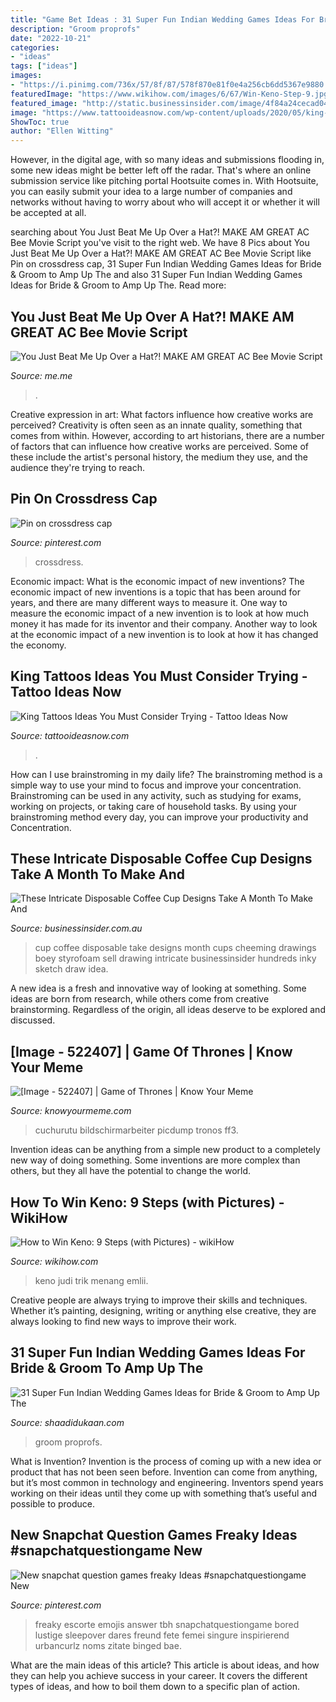 ```yaml
---
title: "Game Bet Ideas : 31 Super Fun Indian Wedding Games Ideas For Bride &amp; Groom To Amp Up The"
description: "Groom proprofs"
date: "2022-10-21"
categories:
- "ideas"
tags: ["ideas"]
images:
- "https://i.pinimg.com/736x/57/8f/87/578f870e81f0e4a256cb6dd5367e9880.jpg"
featuredImage: "https://www.wikihow.com/images/6/67/Win-Keno-Step-9.jpg"
featured_image: "http://static.businessinsider.com/image/4f84a24cecad04310100000a/image.jpg"
image: "https://www.tattooideasnow.com/wp-content/uploads/2020/05/king-tattoo-151.jpg"
ShowToc: true
author: "Ellen Witting"
---
```



However, in the digital age, with so many ideas and submissions flooding in, some new ideas might be better left off the radar. That's where an online submission service like pitching portal Hootsuite comes in. With Hootsuite, you can easily submit your idea to a large number of companies and networks without having to worry about who will accept it or whether it will be accepted at all.

	

		
searching about You Just Beat Me Up Over a Hat?! MAKE AM GREAT AC Bee Movie Script you've visit to the right web. We have 8 Pics about You Just Beat Me Up Over a Hat?! MAKE AM GREAT AC Bee Movie Script like Pin on crossdress cap, 31 Super Fun Indian Wedding Games Ideas for Bride &amp; Groom to Amp Up The and also 31 Super Fun Indian Wedding Games Ideas for Bride &amp; Groom to Amp Up The. Read more:
		
    
## You Just Beat Me Up Over A Hat?! MAKE AM GREAT AC Bee Movie Script

<img loading=lazy src="https://pics.me.me/thumb_you-just-beat-me-up-over-a-hat-make-am-66743627.png" onerror="this.onerror=null;this.src='https://tse3.mm.bing.net/th?id=OIP.BmNaF0j3dQV3tYVKesVaVwAAAA&amp;pid=15.1';" alt="You Just Beat Me Up Over a Hat?! MAKE AM GREAT AC Bee Movie Script">

_Source: me.me_

>. 

	

Creative expression in art: What factors influence how creative works are perceived?
Creativity is often seen as an innate quality, something that comes from within. However, according to art historians, there are a number of factors that can influence how creative works are perceived. Some of these include the artist's personal history, the medium they use, and the audience they're trying to reach.

    
## Pin On Crossdress Cap

<img loading=lazy src="https://i.pinimg.com/736x/57/8f/87/578f870e81f0e4a256cb6dd5367e9880.jpg" onerror="this.onerror=null;this.src='https://tse3.mm.bing.net/th?id=OIP.mwt8tFng_i2sDOKav_5ZCwHaDl&amp;pid=15.1';" alt="Pin on crossdress cap">

_Source: pinterest.com_

>crossdress. 

	

Economic impact: What is the economic impact of new inventions?
The economic impact of new inventions is a topic that has been around for years, and there are many different ways to measure it. One way to measure the economic impact of a new invention is to look at how much money it has made for its inventor and their company. Another way to look at the economic impact of a new invention is to look at how it has changed the economy.

    
## King Tattoos Ideas You Must Consider Trying - Tattoo Ideas Now

<img loading=lazy src="https://www.tattooideasnow.com/wp-content/uploads/2020/05/king-tattoo-151.jpg" onerror="this.onerror=null;this.src='https://tse2.mm.bing.net/th?id=OIP.pUC5WJGjvrDWqRj1k7C16AHaHa&amp;pid=15.1';" alt="King Tattoos Ideas You Must Consider Trying - Tattoo Ideas Now">

_Source: tattooideasnow.com_

>. 

	

How can I use brainstroming in my daily life?
The brainstroming method is a simple way to use your mind to focus and improve your concentration. Brainstroming can be used in any activity, such as studying for exams, working on projects, or taking care of household tasks. By using your brainstroming method every day, you can improve your productivity and Concentration.

    
## These Intricate Disposable Coffee Cup Designs Take A Month To Make And

<img loading=lazy src="http://static.businessinsider.com/image/4f84a24cecad04310100000a/image.jpg" onerror="this.onerror=null;this.src='https://tse4.mm.bing.net/th?id=OIP.BErRDqFFNnSZL62NWqnPyAHaFj&amp;pid=15.1';" alt="These Intricate Disposable Coffee Cup Designs Take A Month To Make And">

_Source: businessinsider.com.au_

>cup coffee disposable take designs month cups cheeming drawings boey styrofoam sell drawing intricate businessinsider hundreds inky sketch draw idea. 

	

A new idea is a fresh and innovative way of looking at something. Some ideas are born from research, while others come from creative brainstorming. Regardless of the origin, all ideas deserve to be explored and discussed.

    
## [Image - 522407] | Game Of Thrones | Know Your Meme

<img loading=lazy src="http://i1.kym-cdn.com/photos/images/facebook/000/522/407/ff3.jpg" onerror="this.onerror=null;this.src='https://tse3.mm.bing.net/th?id=OIP.65aal4CINhOJJE5V7rIS5QHaMI&amp;pid=15.1';" alt="[Image - 522407] | Game of Thrones | Know Your Meme">

_Source: knowyourmeme.com_

>cuchurutu bildschirmarbeiter picdump tronos ff3. 

	

Invention ideas can be anything from a simple new product to a completely new way of doing something. Some inventions are more complex than others, but they all have the potential to change the world.

    
## How To Win Keno: 9 Steps (with Pictures) - WikiHow

<img loading=lazy src="https://www.wikihow.com/images/6/67/Win-Keno-Step-9.jpg" onerror="this.onerror=null;this.src='https://tse4.mm.bing.net/th?id=OIP.20fr_nioKYbqgAxPzH9-rAHaFj&amp;pid=15.1';" alt="How to Win Keno: 9 Steps (with Pictures) - wikiHow">

_Source: wikihow.com_

>keno judi trik menang emlii. 

	

Creative people are always trying to improve their skills and techniques. Whether it’s painting, designing, writing or anything else creative, they are always looking to find new ways to improve their work.

    
## 31 Super Fun Indian Wedding Games Ideas For Bride &amp; Groom To Amp Up The

<img loading=lazy src="https://www.shaadidukaan.com/vogue/wp-content/uploads/2019/09/cake-smash-on-face-game-in-wedding.jpg" onerror="this.onerror=null;this.src='https://tse1.mm.bing.net/th?id=OIP.IlBPuefVIAhzHQLf3ckm6wHaE7&amp;pid=15.1';" alt="31 Super Fun Indian Wedding Games Ideas for Bride &amp; Groom to Amp Up The">

_Source: shaadidukaan.com_

>groom proprofs. 

	

What is Invention?
Invention is the process of coming up with a new idea or product that has not been seen before. Invention can come from anything, but it’s most common in technology and engineering. Inventors spend years working on their ideas until they come up with something that’s useful and possible to produce.

    
## New Snapchat Question Games Freaky Ideas #snapchatquestiongame New

<img loading=lazy src="https://i.pinimg.com/736x/e4/cd/e3/e4cde3cc8ba1f31be6d573e8199511cb.jpg" onerror="this.onerror=null;this.src='https://tse1.mm.bing.net/th?id=OIP.eI6UZ7BCaVvrxUKQJmelLgAAAA&amp;pid=15.1';" alt="New snapchat question games freaky Ideas #snapchatquestiongame New">

_Source: pinterest.com_

>freaky escorte emojis answer tbh snapchatquestiongame bored lustige sleepover dares freund fete femei singure inspirierend urbancurlz noms zitate binged bae. 

	

What are the main ideas of this article?
This article is about ideas, and how they can help you achieve success in your career. It covers the different types of ideas, and how to boil them down to a specific plan of action.

